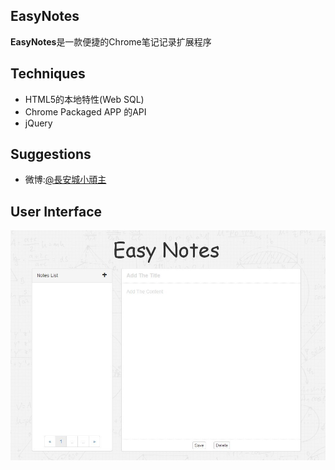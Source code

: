 ## EasyNotes ##

**EasyNotes**是一款便捷的Chrome笔记记录扩展程序

## Techniques ##
* HTML5的本地特性(Web SQL) 
* Chrome Packaged APP 的API
* jQuery 

## Suggestions ##

* 微博:[@長安城小頑主](http://weibo.com/donghao526)

## User Interface ##

![hello world](./images/overview.jpg)

